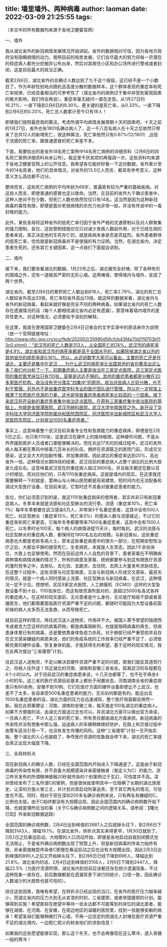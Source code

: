 title: 墙里墙外、两种病毒
author: laoman
date: 2022-03-09 21:25:55
tags:
---
（本文中的所有数据均来源于各地卫健委官网）



一、墙外



我从湖北省外的新冠病情发展情况开始讲起。省外的数据相对可信，因为各地方政府没有隐瞒病情的动力。按照目前的局势发展，它们会尽最大的努力将每一宗潜在的轻症病人都充分挖掘并公布出来，然后对其居住小区和办公场所进行警戒或者封闭，这是目前最大的政治正确。







截至2月6日，湖北省外的总确诊人数达到了九千这个层级，这已经不是一个小数目了。作为年龄性别地点随机且高度分散的数据样本，这个群体表现的重症率和死亡率规律，已经具备相当的可参考性了（湖北省内的病例过于集中并受到客观因素的极大影响，我们待会再说）。重症率毫无疑问一直在走低，从1月27日的16.21%，一直下降到2月6日的9.30%。更关键的是死亡率，从0.33%，一直下降到2月6日的0.20%，死亡总人数累计至今只有18人！



即便我们按照最悲观的算法，考虑所谓平均病情发展周期十天的因素吧，十天之前的1月27日，省外也有1801名确诊病人了，这一千八百名病人在十天之后依然只带来了总共12人的新增死亡，按这种算法，死亡率依然只有0.67%(12/1801）,远低于流感的死亡率，跟普通感冒的死亡率差不多。



下面，我要给出的是省外18名死亡案例中14名死亡病例的详细资料（2月6日的四名死亡案例详细资料尚未公布）。我这里不厌其烦的再强调一次，这些资料均来源于各地卫健委官网上的公开信息。我希望各位能好好看一下这份数据，省外累计至今的14名死者，他们的具体情况，对省外的13.5亿人而言，都具有参考意义，这种意义怎么高估都不过分。







整体而言，这些死亡病例的平均年龄为69岁，普遍患有较为严重的基础疾病。对这些人而言，即使普通的感冒也足以致命。当然，在目前的省外九千确诊患者中，这种人绝对不在少数，但死亡人数也依然仅仅只有14名，这当然是因为这种新冠病毒的毒性有限，即便是面对老弱病残的杀伤力也非常一般，并没有传说中的一毒封喉的能力。



此外，某些圣母将这种省外的低死亡率归因于省外严格的交通管制以及对人群聚集的强力限制，各位，这些管制措施仅仅只对减少发病人数起作用，对于已经生病的患者来说，真正决定他的生死存亡的，就是疾病本身是否是否猛烈。省外患者群体的低死亡率，恰恰就是新冠病毒并不是很强的有力证明。当然，在湖北省内，决定患者生死的，还有其它关键因素，这一点我们下面就会讲到。





二、墙内



接下来，我们要来看湖北的数据。1月23号之后，湖北被完全封堵，除了各种有形的围墙之外，还有一道极其严密的无形心墙。这两堵墙，使得墙内与墙外，变成了两个世界。







湖北省内，截至2月6日的累积死亡人数达到618人，死亡率2.79%。湖北的死亡总人数较省外高出33倍，死亡率较省外高出13倍。就这样的数据来看，湖北省内与省外的新冠病毒，看起来就好像是完全不同的两种病毒。如果湖北省内的死亡人数存在遗漏情况的话（每个人都相信湖北省内必定有遗漏），那意味着墙内墙外的差异性更大。对这种情况，必须要给予深刻的解释。



在这里，我首先使用国家卫健委在2月4日记者会的文字实录中的原话来作为说明（放一个官网链接地址：  http://www.nhc.gov.cn/xcs/fkdt/202002/35990d56cfcb43f4a70d7f9703b113c0.shtml）：“武汉市的死亡人数是313人，占全国死亡的74%，武汉市的病死率是4.9%，湖北省和武汉市的病死率都是高于全国水平的，如果除掉湖北省以外的其他省份的病死率是0.16%。所以，从这组数字大家可以看出，主要的死亡还是在湖北，主要还是集中在武汉……为什么武汉的病死率比全国其他的省份要高出这么多？我们也分析了一下，前期重症病人主要是收治在三家定点医院，这三家定点医院的重症医学床位只有110张，容量是远远不够的。其他的重症患者都是分散在20多家医疗机构，收治没有充分落实“四集中”的原则，收治这些病人比较分散，也不利于管理，另外也不是由重症医学科专业的医疗团队进行管理，所以在一定程度上摊薄了优质医疗资源的力量，这也是导致重症患者病死率比较高的一个因素。接下来武汉将开设新的重症患者集中收治定点医院。在原有三家重症集中收治医院的基础上，也就是金银潭医院、武汉市肺科医院、武汉大学中南医院之外，新开设了华中科技大学同济医学院附属协和医院西院区、同济医院中法新城院区和武汉大学人民医院东院区，计划收治1000名重症患者。”



事实上，这意味着整个武汉目前具备专业性和急救能力的重症病床，即便是在2月5日之后，也只有1110张，这是武汉在硬件上的接待极限。这种硬件问题，不是从外界援助医护人员或者口罩能够解决的。而在长达17天的封城过程中，武汉的发热病人每天都在寒风中排着几百米长的队伍，拥挤在资源匮乏的医院门前，形成交叉感染，这又会大大的加剧传播，并加重病情。因此湖北的重症率达到20%，高出省外一倍。这种情况长期持续的结果，武汉目前的重症病人占整个湖北的比例大致是九成左右。这意味着武汉现在的重症病人超过3600名，并且每天都还在数以百计的增加，而对应他们的，只有1110张重症病床。这就是墙内的现实。在这里我还需要解释一下的就是，雷神山与火神山医院都是简易建筑，短时间内也无法配备和调试大型医疗设备，在目前来说，它暂时还不具备对接重症患者的能力。



各位，你们必须意识到的是，就这1110张重症病床的使用者，其实并非只有新冠重症病人。冬季本来就是流感和社区型肺炎的流行季。流感（重症率10%，死亡率1%）每年冬季都要在武汉感染5万人，并带来5千名重症患者，这其中会有500人死亡。社区型肺炎（重症率15%，死亡率3%）的感染人数与流感接近，不过它的重症率和死亡率更高，它每年冬季都要带来7500名重症患者，这其中会有1500人死亡。以冬季时长100天，每个病人的病情进程15天计，每时每刻，武汉的流感与社区型肺炎的重症病人数，都保持在1900名左右的规模。与新冠类似，这些重症病患也大都是老龄多病人士。原本这些重症病患中的很大一部分，在短期安慰性治疗之后，大都会平静的接受死亡。生老病死，本就是人生常态，因此1千余张床位，大致上也足够使用。然而在目前这样人人自危的背景下，患者家属在不明确疾病种类和病情进展的情况下，所有的病患及家属，统统都要参与到这有限医疗资源的激烈竞争之中，去排队，去化验、去跪求，去住院，去网上大量发布求助信息。在这整个过程中，这些流感与社区型病患，又会与新冠病人形成交叉感染，最恶劣的情况，就是一个病人同时感染上流感、社区型肺炎与新冠病毒，在武汉，这种情况一定不少见。想想吧，区区8家定点医院，人工肺膜机（ECMO）这样的大型急救设备不到十台，1110张床位，而这有限资源所面对的，是超过5000名各式各样的重症病人。在这样的现实面前，无论患者是什么身份，无论是厅局级干部或者英雄医生，他们都需要面临医疗资源严重不足的问题，都随时可能因为大型设备前面轮候的病人太多而无法急救，从而导致死亡。



就目前这样的情况，再往武汉送人送物资，作用并不大。被国人寄予厚望的瑞德西韦或者克力芝这样的抗病毒药物，都是病毒阻断剂，也就是阻碍病毒的再生，但病患身体里已有的病毒，还是要依靠身体免疫力杀死。对于肺部已经严重受损并且存在交叉感染嫌疑的病患来说，他们的免疫系统的工作效率已经严重不足了，必须依赖完善的硬件设备，恢复身体机能，才能获得生的希望。基于这样的现实情况，我在此再次提出“三省援鄂”计划。



往武汉送人送物资，不足以解决其硬件资源严重不足的问题，那我们就反其道而行之，将病人往外送！邻近湖北的河南、湖南和安徽三省省会，距离武汉的车程都在4个小时以内。对于目前武汉的重症病患来说，十几天也都等了，也不在乎再坐4小时的车。这三省的医疗资源目前基本上都处于闲置状态，河南湖南全省的重症病患只有60余例，安徽不到10例。它们在医疗方面的硬件设备即使比不上武汉，也差不了太多，各自承受500名重症患者的能力，无论如何都是有的。能运出去1500名重症患者的话，湖北方面的压力会迅速减轻，整个医疗局面都会焕然一新。我在此郑重建议：河南、湖南和安徽三省，每天接走100名湖北的重症病人。如果不方便接的话，由湖北方面送过去也可以。并且湖北方面可以做出官方承诺，一旦病人死亡，不计入这三省的死亡率，所有责任都由湖北方面承担。新冠病毒的传染性并没有想象中那么强，运送病人的车辆稍微做好防护，在路上和交接过程中由警车适当引导一下，也没有发生传播的风险。这种“三省援鄂”计划一旦开始实施，整个湖北的人心也就稳了，争夺医疗资源的现象就会停下来，湖北的死亡率就会真正出现大幅度下降。





三、全局转折点







现在新冠病人的确诊人数，已经在全国范围内开始进入下降通道了。这是由于新冠病毒的传染性有限，并不具备大规模感染非亲密接触者（我定义为C）的能力，浙江昨天发布的所谓眼神接触20秒就传染的个别案例过于玄幻，可信度并不高。深圳曾经发布了三名所谓C的案例，但是很快就查明其中一位隐瞒了长期的湖北旅居史，让深圳方面火冒三丈，并计划对其启动刑事追责，至于其它两名的情况，可信度也不高。同时，相对于现在深圳200多名确诊病例来说，只有两名有嫌疑的C，比例也太低。由于C始终都没有大规模出现，因此全国范围内的确诊病例数开始下降，也就是理所应当的事（关于C与确诊病例数之间的逻辑关系，请参阅：【曙光已现】外省新冠数据追踪）



全国范围的确诊病例数，2月4日达到峰值的3887人之后就掉头往下，到2月6日下降到3143人，降幅19.1%。在湖北省外，转折点其实来得更早，1月30日就到了。2月2日之后春运启动，大规模的人口流动开始，即便是各地启动自我封闭模式也无法阻止，于是省外确诊病例数出现了短暂上升，但是新冠病毒的传染力始终有限，非亲密接触型传染者C即便在春运启动之后也没有大规模出现，因此2月3日达到峰值的890人之后又开始掉头往下，到2月6日已经下降到696人，降幅达到21.8%。湖北省内的话，2月4日达到峰值的3156人，2月6日下降到2447人，降幅22.5%（为医疗资源所限，湖北省内到目前应该都还存在统计遗漏现象，不过这种现象一直存在，前后数据都是在遗漏背景下进行的统计，口径一致，因此确诊人数减少的大趋势也是可信的）。



综合这些因素，我唯有希望，在转折点已经出现的当口，在省外的医疗压力越来越小，而湖北省内的压力大到无从宣泄的时刻，三省援鄂，或者举国援鄂的计划，能够得到实施！希望那些在绝望中等待一张永远都不可能等到的床位的湖北患者，能够在湖南、在河南、在安徽，在周边地区的温暖的医院里，找到一张能够安躺的病床！希望圣母们能够稍微打开心墙，不再一边坚定的把湖北人封堵在医疗资源严重不足的湖北境内，一边假仁假义的转发他们的求助信息！



如果我的这些愿望能够实现，那么这个冬天，也不会再像现在这么寒冷，透入骨髓一般的寒冷！
